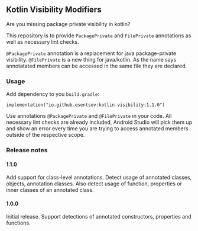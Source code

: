 ## Kotlin Visibility Modifiers

Are you missing package private visibility in kotlin?

This repository is to provide `PackagePrivate` and `FilePrivate` annotations
as well as necessary lint checks. 

`@PackagePrivate` annotation is a replacement for java package-private visibility. 
`@FilePrivate` is a new thing for java/kotlin. As the name says annotatated members 
can be accessed in the same file they are declared.

### Usage

Add dependency to you `build.gradle`:

`implementation("io.github.esentsov:kotlin-visibility:1.1.0")`

Use annotations `@PackagePrivate` and `@FilePrivate` in your code.
All necessary lint checks are already included, Android Studio will pick them up
and show an error every time you are trying to access annotated members outside of the respective scope.

### Release notes

#### 1.1.0
Add support for class-level annotations. Detect usage of annotated classes, objects, annotation classes.
Also detect usage of function, properties or inner classes of an annotated class.

#### 1.0.0
Initial release. Support detections of annotated constructors, properties and functions.
